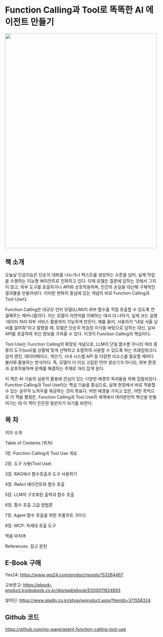 # Function Calling과 Tool로 똑똑한 AI 에이전트 만들기

<img src="https://beat-by-wire.gitbook.io/beat-by-wire/~gitbook/image?url=https%3A%2F%2F3055094660-files.gitbook.io%2F%7E%2Ffiles%2Fv0%2Fb%2Fgitbook-x-prod.appspot.com%2Fo%2Fspaces%252FYzxz4QeW9UTrhrpWwKiQ%252Fuploads%252Fws6odpA7djJxUHH5Ub6H%252FFunction%2520Calling%2520%2526%2520Tool.png%3Falt%3Dmedia%26token%3Db16b60bf-1578-4a34-9b98-35f6a8f86afd&width=300&dpr=4&quality=100&sign=d8437dd&sv=2" width="500" height="707"/>


## 책 소개

오늘날 인공지능은 단순히 대화를 나누거나 텍스트를 생성하는 수준을 넘어, 실제 작업을 수행하는 지능형 에이전트로 진화하고 있다. 이제 모델은 질문에 답하는 것에서 그치지 않고, 외부 도구를 호출하거나 API와 상호작용하며, 인간의 손길을 대신해 구체적인 결과물을 만들어낸다. 이러한 변화의 중심에 있는 개념이 바로 Function Calling과 Tool Use다.

Function Calling은 대규모 언어 모델(LLM)이 외부 함수를 직접 호출할 수 있도록 연결해주는 메커니즘이다. 이는 모델이 자연어를 이해하는 데서 더 나아가, 실제 코드 실행·데이터 처리·외부 서비스 활용까지 가능하게 만든다. 예를 들어, 사용자가 “내일 서울 날씨를 알려줘”라고 말했을 때, 모델은 단순히 학습된 지식을 바탕으로 답하는 대신, 날씨 API를 호출하여 최신 정보를 가져올 수 있다. 이것이 Function Calling의 핵심이다.

Tool Use는 Function Calling의 확장된 개념으로, LLM이 단일 함수뿐 아니라 여러 종류의 도구(tool)를 상황에 맞게 선택하고 조합하여 사용할 수 있도록 하는 프레임워크다. 검색 엔진, 데이터베이스, 계산기, 사내 시스템 API 등 다양한 리소스를 필요할 때마다 불러와 활용하는 방식이다. 즉, 모델이 더 이상 고립된 언어 생성기가 아니라, 외부 환경과 상호작용하며 문제를 해결하는 주체로 자리 잡게 된다.

이 책은 AI 기술의 실용적 활용에 관심이 있는 다양한 배경의 독자들을 위해 집필되었다. Function Calling과 Tool Use라는 핵심 기술을 중심으로, 실제 현장에서 바로 적용할 수 있는 실무적 노하우를 제공하는 것이 목표다. 어떤 배경을 가지고 있든, 어떤 목적으로 이 책을 펼쳤든, Function Calling과 Tool Use의 세계에서 여러분만의 혁신을 만들어가는 데 이 책이 든든한 동반자가 되기를 바란다.

## 목 차

저자 소개

Table of Contents (목차)

1장. Function Calling과 Tool Use 개요

2장. 도구 사용(Tool Use)

3장. RAG에서 함수호출과 도구 사용하기

4장. ReAct 에이전트와 함수 호출

5장. LLM의 구조화된 출력과 함수 호출

6장. 함수 호출 고급 방법론

7장. Agent 함수 호출을 위한 프롬프트 가이드

8장. MCP: 차세대 호출 도구

책을 마치며

References. 참고 문헌

## E-Book 구매

Yes24: https://www.yes24.com/product/goods/153264467

교보문고: https://ebook-product.kyobobook.co.kr/dig/epd/ebook/E000011924893

알라딘: https://www.aladin.co.kr/shop/wproduct.aspx?ItemId=371558324


## Github 코드

https://github.com/no-wave/agent-function-calling-tool-use
